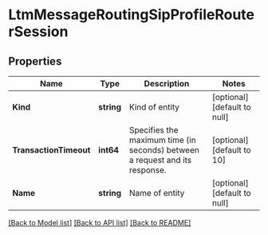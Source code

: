 # LtmMessageRoutingSipProfileRouterSession

## Properties
Name | Type | Description | Notes
------------ | ------------- | ------------- | -------------
**Kind** | **string** | Kind of entity | [optional] [default to null]
**TransactionTimeout** | **int64** | Specifies the maximum time (in seconds) between a request and its response. | [optional] [default to 10]
**Name** | **string** | Name of entity | [optional] [default to null]

[[Back to Model list]](../README.md#documentation-for-models) [[Back to API list]](../README.md#documentation-for-api-endpoints) [[Back to README]](../README.md)


